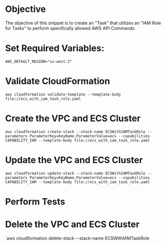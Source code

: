 # Objective

The objective of this snippet is to create an "Task" that utilizes an "IAM Role for Tasks" to perform specifically allowed AWS API Commands.

# Set Required Variables:

`AWS_DEFAULT_REGION="us-west-2"`

# Validate CloudFormation
`aws cloudformation validate-template --template-body file://ecs_with_iam_task_role.yaml`

# Create the VPC and ECS Cluster
`aws cloudformation create-stack --stack-name ECSWithIAMTaskRole --parameters ParameterKey=KeyName,ParameterValue=ecs --capabilities CAPABILITY_IAM --template-body file://ecs_with_iam_task_role.yaml`


# Update the VPC and ECS Cluster
`aws cloudformation update-stack --stack-name ECSWithIAMTaskRole --parameters ParameterKey=KeyName,ParameterValue=ecs --capabilities CAPABILITY_IAM --template-body file://ecs_with_iam_task_role.yaml`

# Perform Tests

# Delete the VPC and ECS Cluster
`aws cloudformation delete-stack --stack-name ECSWithIAMTaskRole
